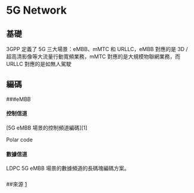 # 5G Network
## 基礎
3GPP 定義了 5G 三大場景：eMBB、mMTC 和 URLLC，eMBB 對應的是 3D / 超高清影像等大流量行動寬頻業務，mMTC 對應的是大規模物聯網業務，而 URLLC 對應的是如無人駕駛
## 編碼

###eMBB
#### 控制信道
[5G eMBB 場景的控制頻道編碼][1]

Polar code

#### 數據信道
LDPC
5G eMBB 場景的數據頻道的長碼塊編碼方案。

###

##來源
[1](https://technews.tw/2016/11/28/5g-polar-code-huawei/)